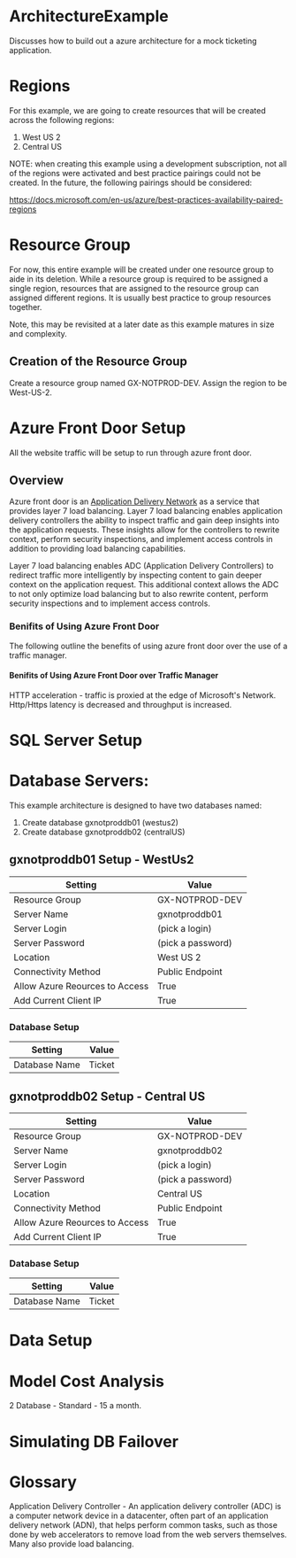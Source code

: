# ArchitectureExample
Discusses how to build out a azure architecture for a mock ticketing application.

# Regions

For this example, we are going to create resources that will be created across the following regions:
1. West US 2
1. Central US

NOTE: when creating this example using a development subscription, not all of the regions were activated and best practice pairings could not be created.  In the future, the following pairings should be considered:

https://docs.microsoft.com/en-us/azure/best-practices-availability-paired-regions

# Resource Group
For now, this entire example will be created under one resource group to aide in its deletion.  While a resource group is required to be assigned a single region, resources that are assigned to the resource group can assigned different regions.  It is usually best practice to group resources together.  

Note, this may be revisited at a later date as this example matures in size and complexity.

## Creation of the Resource Group

Create a resource group named GX-NOTPROD-DEV.  Assign the region to be West-US-2.  

# Azure Front Door Setup

All the website traffic will be setup to run through azure front door.  

## Overview

Azure front door is an [Application Delivery Network](https://en.wikipedia.org/wiki/Application_delivery_network) as a service that provides layer 7 load balancing. Layer 7 load balancing enables application delivery controllers the ability to inspect traffic and gain deep insights into the application requests.  These insights allow for the controllers to rewrite context, perform security inspections, and implement access controls in addition to providing load balancing capabilities.  

Layer 7 load balancing enables ADC (Application Delivery Controllers) to redirect traffic more intelligently by inspecting content to gain deeper context on the application request. This additional context allows the ADC to not only optimize load balancing but to also rewrite content, perform security inspections and to implement access controls.


### Benifits of Using Azure Front Door 

The following outline the benefits of using azure front door over the use of a traffic manager. 

#### Benifits of Using Azure Front Door over Traffic Manager



HTTP acceleration - traffic is proxied at the edge of Microsoft's Network.  Http/Https latency is decreased and throughput is increased. 



# SQL Server Setup

# Database Servers:
This example architecture is designed to have two databases named:
1. Create database gxnotproddb01 (westus2)
1. Create database gxnotproddb02 (centralUS)

## gxnotproddb01 Setup - WestUs2

Setting | Value
------- | -----
Resource Group | GX-NOTPROD-DEV
Server Name | gxnotproddb01
Server Login | (pick a login)
Server Password | (pick a password)
Location | West US 2
Connectivity Method | Public Endpoint
Allow Azure Reources to Access | True
Add Current Client IP | True


### Database Setup

Setting | Value
------- | -----
Database Name | Ticket


## gxnotproddb02 Setup - Central US
Setting | Value
------- | -----
Resource Group | GX-NOTPROD-DEV
Server Name | gxnotproddb02
Server Login | (pick a login)
Server Password | (pick a password)
Location | Central US
Connectivity Method | Public Endpoint
Allow Azure Reources to Access | True
Add Current Client IP | True

### Database Setup

Setting | Value
------- | -----
Database Name | Ticket

# Data Setup

# Model Cost Analysis

2 Database - Standard  - 15 a month.


# Simulating DB Failover

# Glossary

<a id="GlossaryApplicationDeliveryController"></a>Application Delivery Controller - An application delivery controller (ADC) is a computer network device in a datacenter, often part of an application delivery network (ADN), that helps perform common tasks, such as those done by web accelerators to remove load from the web servers themselves. Many also provide load balancing.
